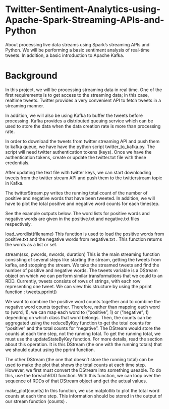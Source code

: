 # Twitter-Sentiment-Analytics-using-Apache-Spark-Streaming-APIs-and-Python
About processing live data streams using Spark’s streaming APIs and Python. We will be performing a basic sentiment analysis of real-time tweets. In addition, a basic introduction to Apache Kafka.

# Background
In this project, we will be processing streaming data in real time. One of the first requirements is to get access to the streaming data; in this case, realtime
tweets. Twitter provides a very convenient API to fetch tweets in a streaming manner. 

In addition, we will also be using Kafka to buffer the tweets before processing. Kafka provides a distributed queuing service which can be used to store the data when the data creation rate is more than processing rate. 

In order to download the tweets from twitter streaming API and push them to kafka queue, we have have the python script twitter_to_kafka.py. The script will need twitter authentication tokens (keys). Once we have the authentication tokens, create or update the twitter.txt file with these credentials. 

After updating the text file with twitter keys, we can start downloading tweets from the twitter stream API and push them to the twitterstream topic in Kafka.

The twitterStream.py writes the running total count of the number of positive and negative words that have been tweeted. In addition, we will have to plot the total positive and negative word counts for each timestep. 

See the example outputs below.
The word lists for positive words and negative words are given in the positive.txt and negative.txt files respectively.

load_wordlist(filename)
This function is used to load the positive words from positive.txt and the negative words from negative.txt . This function returns the words as a list or set.

stream(ssc, pwords, nwords, duration)
This is the main streaming function consisting of several steps like starting the stream, getting the tweets from kafka, and stopping the stream. We take the streamed tweets and find the number of positive and negative words. The tweets variable is a DStream object on which we can perform similar transformations that we could to an RDD. Currently, tweets consists of rows of strings, with each row representing one tweet. We can view this structure by using the pprint function : tweets.pprint()

We want to combine the positive word counts together and to combine the negative word counts together. Therefore, rather than mapping each word to (word, 1), we can map each word to (“positive”, 1) or (“negative”, 1) depending on which class that word belongs. Then, the counts can be aggregated using the reduceByKey function to get the total counts for “positive” and the total counts for “negative”. The DStream would store the counts at each time step, not the running total. To get the running total, we must use the updateStateByKey function. For more details, read the section about this operation. It is this DStream (the one with the running totals) that we should output using the pprint function. 

The other DStream (the one that doesn’t store the running total) can be used to make the plot that shows the total counts at each time step. However, we first must convert the DStream into something useable. To do this, use the foreachRDD function. With this function, we can loop over the sequence of RDDs of that DStream object and get the actual values.

make_plot(counts)
In this function, we use matplotlib to plot the total word counts at each time step. This information should be stored in the output of our stream function (counts) . 

